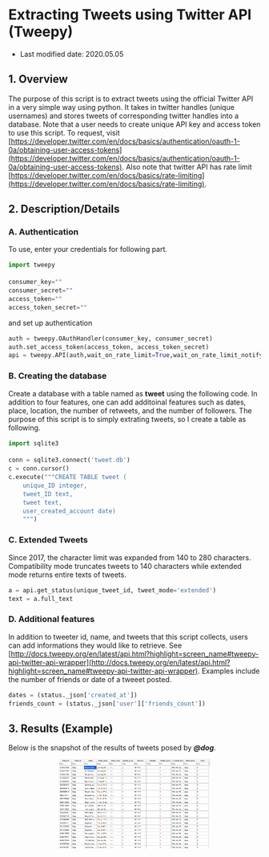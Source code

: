 # Extracting Tweets using Twitter API (Tweepy)

* Last modified date: 2020.05.05

## 1. Overview


The purpose of this script is to extract tweets using the official Twitter API in a very simple way using python. It takes in twitter handles (unique usernames) and stores tweets of corresponding twitter handles into a database. Note that a user needs to create unique API key and access token to use this script. To request, visit [https://developer.twitter.com/en/docs/basics/authentication/oauth-1-0a/obtaining-user-access-tokens](https://developer.twitter.com/en/docs/basics/authentication/oauth-1-0a/obtaining-user-access-tokens). Also note that twitter API has rate limit [https://developer.twitter.com/en/docs/basics/rate-limiting](https://developer.twitter.com/en/docs/basics/rate-limiting).


## 2. Description/Details

### A. Authentication


To use, enter your credentials for following part.


```python
import tweepy

consumer_key=""
consumer_secret=""
access_token=""
access_token_secret=""
```


and set up authentication


```python
auth = tweepy.OAuthHandler(consumer_key, consumer_secret)
auth.set_access_token(access_token, access_token_secret)
api = tweepy.API(auth,wait_on_rate_limit=True,wait_on_rate_limit_notify=True)
```



### B. Creating the database



Create a database with a table named as **tweet** using the following code. In addition to four features, one can add additoinal features such as dates, place, location, the number of retweets, and the number of followers. The purpose of this script is to simply extrating tweets, so I create a table as following. 



```python
import sqlite3

conn = sqlite3.connect('tweet.db')
c = conn.cursor()
c.execute("""CREATE TABLE tweet (
 	unique_ID integer,
 	tweet_ID text,
 	tweet text,
 	user_created_account date)
 	""")
```



### C. Extended Tweets


Since 2017, the character limit was expanded from 140 to 280 characters. Compatibility mode truncates tweets to 140 characters while extended mode returns entire texts of tweets. 



```python
a = api.get_status(unique_tweet_id, tweet_mode='extended')
text = a.full_text
```



### D. Additional features

In addition to tweeter id, name, and tweets that this script collects, users can add informations they would like to retrieve. See [http://docs.tweepy.org/en/latest/api.html?highlight=screen_name#tweepy-api-twitter-api-wrapper](http://docs.tweepy.org/en/latest/api.html?highlight=screen_name#tweepy-api-twitter-api-wrapper). Examples include the number of friends or date of a tweeet posted.



```python
dates = (status._json['created_at'])
friends_count = (status._json['user']['friends_count'])
```




## 3. Results (Example)


Below is the snapshot of the results of tweets posed by ***@dog***. 

<p align="center">
<img src="dogtweet.png" width="60%" title="" alt="stlcitybill"></img><br/></p>
